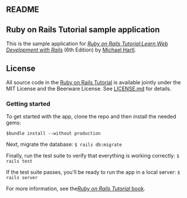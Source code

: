 ## README

## Ruby on Rails Tutorial sample application

  This is the sample application for [*Ruby on Rails Tutorial:Learn Web Development with Rails*](https://www.railstutorial.org/) (6th Edition)
    by [Michael Hartl](https://www.michaelhartl.com/).
## License
   All source code in the [Ruby on Rails Tutorial](https://www.railstutorial.org/) is available jointly under the MIT License and the Beerware License. See
    [LICENSE.md](LICENSE.md) for details.
### Getting started
   To get started with the app, clone the repo and then install the needed gems:
   
   ```
   $bundle install --without production  
   ```
    
   Next, migrate the database:
    ```
    $ rails db:migrate
    ```
    
   Finally, run the test suite to verify that everything is working correctly:
    ```
    $ rails test
    ```
    
   If the test suite passes, you'll be ready to run the app in a local server:
    ```
    $ rails server
    ```
   
   For more information, see the[*Ruby on Rails Tutorial* book](https://www.railstutorial.org/book).
    
